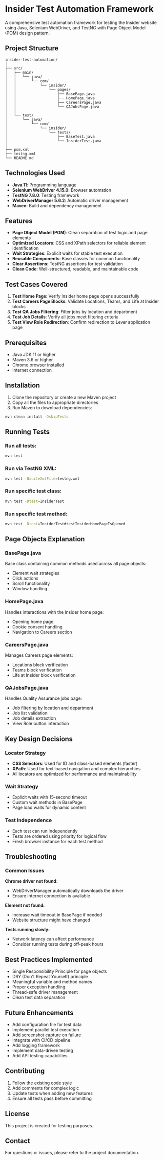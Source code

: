 # Insider Test Automation Framework

A comprehensive test automation framework for testing the Insider website using Java, Selenium WebDriver, and TestNG with Page Object Model (POM) design pattern.

## Project Structure

```
insider-test-automation/
│
├── src/
│   ├── main/
│   │   └── java/
│   │       └── com/
│   │           └── insider/
│   │               └── pages/
│   │                   ├── BasePage.java
│   │                   ├── HomePage.java
│   │                   ├── CareersPage.java
│   │                   └── QAJobsPage.java
│   │
│   └── test/
│       └── java/
│           └── com/
│               └── insider/
│                   └── tests/
│                       ├── BaseTest.java
│                       └── InsiderTest.java
│
├── pom.xml
├── testng.xml
└── README.md
```

## Technologies Used

- **Java 11**: Programming language
- **Selenium WebDriver 4.15.0**: Browser automation
- **TestNG 7.8.0**: Testing framework
- **WebDriverManager 5.6.2**: Automatic driver management
- **Maven**: Build and dependency management

## Features

- **Page Object Model (POM)**: Clean separation of test logic and page elements
- **Optimized Locators**: CSS and XPath selectors for reliable element identification
- **Wait Strategies**: Explicit waits for stable test execution
- **Reusable Components**: Base classes for common functionality
- **Clear Assertions**: TestNG assertions for test validation
- **Clean Code**: Well-structured, readable, and maintainable code

## Test Cases Covered

1. **Test Home Page**: Verify Insider home page opens successfully
2. **Test Careers Page Blocks**: Validate Locations, Teams, and Life at Insider blocks
3. **Test QA Jobs Filtering**: Filter jobs by location and department
4. **Test Job Details**: Verify all jobs meet filtering criteria
5. **Test View Role Redirection**: Confirm redirection to Lever application page

## Prerequisites

- Java JDK 11 or higher
- Maven 3.6 or higher
- Chrome browser installed
- Internet connection

## Installation

1. Clone the repository or create a new Maven project
2. Copy all the files to appropriate directories
3. Run Maven to download dependencies:

```bash
mvn clean install -DskipTests
```

## Running Tests

### Run all tests:
```bash
mvn test
```

### Run via TestNG XML:
```bash
mvn test -DsuiteXmlFile=testng.xml
```

### Run specific test class:
```bash
mvn test -Dtest=InsiderTest
```

### Run specific test method:
```bash
mvn test -Dtest=InsiderTest#testInsiderHomePageIsOpened
```

## Page Objects Explanation

### BasePage.java
Base class containing common methods used across all page objects:
- Element wait strategies
- Click actions
- Scroll functionality
- Window handling

### HomePage.java
Handles interactions with the Insider home page:
- Opening home page
- Cookie consent handling
- Navigation to Careers section

### CareersPage.java
Manages Careers page elements:
- Locations block verification
- Teams block verification
- Life at Insider block verification

### QAJobsPage.java
Handles Quality Assurance jobs page:
- Job filtering by location and department
- Job list validation
- Job details extraction
- View Role button interaction

## Key Design Decisions

### Locator Strategy
- **CSS Selectors**: Used for ID and class-based elements (faster)
- **XPath**: Used for text-based navigation and complex hierarchies
- All locators are optimized for performance and maintainability

### Wait Strategy
- Explicit waits with 15-second timeout
- Custom wait methods in BasePage
- Page load waits for dynamic content

### Test Independence
- Each test can run independently
- Tests are ordered using priority for logical flow
- Fresh browser instance for each test method

## Troubleshooting

### Common Issues

**Chrome driver not found:**
- WebDriverManager automatically downloads the driver
- Ensure internet connection is available

**Element not found:**
- Increase wait timeout in BasePage if needed
- Website structure might have changed

**Tests running slowly:**
- Network latency can affect performance
- Consider running tests during off-peak hours

## Best Practices Implemented

- Single Responsibility Principle for page objects
- DRY (Don't Repeat Yourself) principle
- Meaningful variable and method names
- Proper exception handling
- Thread-safe driver management
- Clean test data separation

## Future Enhancements

- Add configuration file for test data
- Implement parallel test execution
- Add screenshot capture on failure
- Integrate with CI/CD pipeline
- Add logging framework
- Implement data-driven testing
- Add API testing capabilities

## Contributing

1. Follow the existing code style
2. Add comments for complex logic
3. Update tests when adding new features
4. Ensure all tests pass before committing

## License

This project is created for testing purposes.

## Contact

For questions or issues, please refer to the project documentation.